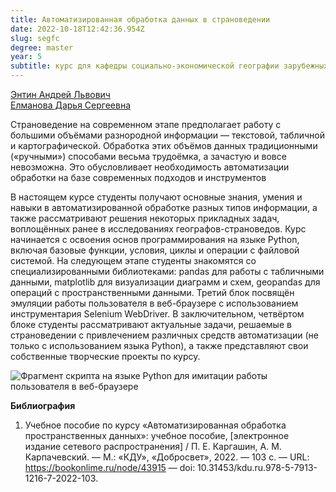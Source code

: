 ```yaml
---
title: Автоматизированная обработка данных в страноведении
date: 2022-10-18T12:42:36.954Z
slug: segfc
degree: master
year: 5
subtitle: курс для кафедры социально-экономической географии зарубежных стран
---
```


[Энтин Андрей Львович](/people/entin)\
[Елманова Дарья Сергеевна](https://istina.msu.ru/profile/elmanova/)

Страноведение на современном этапе предполагает работу с большими объёмами разнородной информации — текстовой, табличной и картографической. Обработка этих объёмов данных традиционными («ручными») способами весьма трудоёмка, а зачастую и вовсе невозможна. Это обусловливает необходимость автоматизации обработки на базе современных подходов и инструментов

В настоящем курсе студенты получают основные знания, умения и навыки в автоматизированной обработке разных типов информации, а также рассматривают решения некоторых прикладных задач, воплощённых ранее в исследованиях географов-страноведов. Курс начинается с освоения основ программирования на языке Python, включая базовые функции, условия, циклы и операции с файловой системой. На следующем этапе студенты знакомятся со специализированными библиотеками: pandas для работы с табличными данными, matplotlib для визуализации диаграмм и схем, geopandas для операций с пространственными данными. Третий блок посвящён эмуляции работы пользователя в веб-браузере с использованием инструментария Selenium WebDriver. В заключительном, четвёртом блоке студенты рассматривают актуальные задачи, решаемые в страноведении с привлечением различных средств автоматизации (не только с использованием языка Python), а также представляют свои собственные творческие проекты по курсу.</div>

![Фрагмент скрипта на языке Python для имитации работы пользователя в веб-браузере](~/assets/images/segfc1.png 'Фрагмент скрипта на языке Python для имитации работы пользователя в веб-браузере')

**Библиография**

1. Учебное пособие по курсу «Автоматизированная обработка пространственных данных»: учебное пособие, \[электронное издание сетевого распространения] / П. Е. Каргашин, А. М. Карпачевский. — М.: «КДУ», «Добросвет», 2022. — 103 с. — URL: https://bookonlime.ru/node/43915 — doi: 10.31453/kdu.ru.978-5-7913-1216-7-2022-103.
